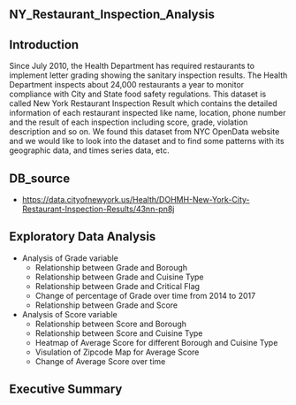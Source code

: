 ## NY_Restaurant_Inspection_Analysis


## Introduction

Since July 2010, the Health Department has required restaurants to implement letter grading showing the sanitary inspection results. The Health Department inspects about 24,000 restaurants a year to monitor compliance with City and State food safety regulations. This dataset is called New York Restaurant Inspection Result which contains the detailed information of each restaurant inspected like name, location, phone number and the result of each inspection including score, grade, violation description and so on. We found this dataset from NYC OpenData website and we would like to look into the dataset and to find some patterns with its geographic data, and times series data, etc. 

## DB_source

- https://data.cityofnewyork.us/Health/DOHMH-New-York-City-Restaurant-Inspection-Results/43nn-pn8j

## Exploratory Data Analysis

- Analysis of Grade variable
  - Relationship between Grade and Borough
  - Relationship between Grade and Cuisine Type
  - Relationship between Grade and Critical Flag
  - Change of percentage of Grade over time from 2014 to 2017
  - Relationship between Grade and Score
- Analysis of Score variable
  - Relationship between Score and Borough
  - Relationship between Score and Cuisine Type
  - Heatmap of Average Score for different Borough and Cuisine Type
  - Visulation of Zipcode Map for Average Score
  - Change of Average Score over time

## Executive Summary

